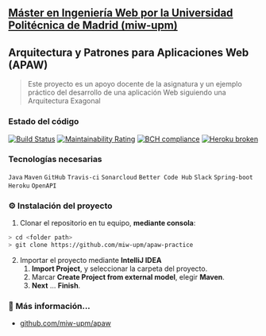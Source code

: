 ## [Máster en Ingeniería Web por la Universidad Politécnica de Madrid (miw-upm)](http://miw.etsisi.upm.es)
## Arquitectura y Patrones para Aplicaciones Web (APAW)
> Este proyecto es un apoyo docente de la asignatura y un ejemplo práctico del desarrollo de una aplicación Web siguiendo una Arquitectura Exagonal

### Estado del código
[![Build Status](https://travis-ci.org/miw-upm/apaw-practice.svg?branch=develop)](https://travis-ci.org/miw-upm/apaw-practice)
[![Maintainability Rating](https://sonarcloud.io/api/project_badges/measure?project=es.upm.miw%3Aapaw-practice&metric=sqale_rating)](https://sonarcloud.io/dashboard?id=es.upm.miw%3Aapaw-practice)
[![BCH compliance](https://bettercodehub.com/edge/badge/miw-upm/apaw-practice?branch=master)](https://bettercodehub.com/results/miw-upm/apaw-practice)
[![Heroku broken](https://apaw-practice.herokuapp.com//api/v0/system/version-badge)](https://apaw-practice.herokuapp.com/api/v0/swagger-ui.html)

### Tecnologías necesarias
`Java` `Maven` `GitHub` `Travis-ci` `Sonarcloud` `Better Code Hub` `Slack` `Spring-boot` `Heroku` `OpenAPI`

### :gear: Instalación del proyecto
1. Clonar el repositorio en tu equipo, **mediante consola**:
```sh
> cd <folder path>
> git clone https://github.com/miw-upm/apaw-practice
```
2. Importar el proyecto mediante **IntelliJ IDEA**
   1. **Import Project**, y seleccionar la carpeta del proyecto.
   1. Marcar **Create Project from external model**, elegir **Maven**.
   1. **Next** … **Finish**.

### :book: Más información...
* [github.com/miw-upm/apaw](https://github.com/miw-upm/apaw)   
